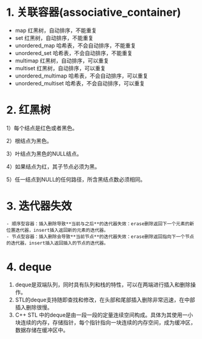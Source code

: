 # 1. 关联容器(associative_container)
- map                红黑树，自动排序，不能重复
- set                红黑树，自动排序，不能重复
- unordered_map      哈希表，不会自动排序，不能重复
- unordered_set      哈希表，不会自动排序，不能重复
- multimap           红黑树，自动排序，可以重复
- multiset           红黑树，自动排序，可以重复
- unordered_multimap 哈希表，不会自动排序，可以重复
- unordered_multiset 哈希表，不会自动排序，可以重复

# 2. 红黑树
1）每个结点是红色或者黑色。

2）根结点为黑色。

3）叶结点为黑色的NULL结点。

4）如果结点为红，其子节点必须为黑。

5）任一结点到NULL的任何路径，所含黑结点数必须相同。

# 3. 迭代器失效
    - 顺序型容器：插入删除导致**当前与之后**的迭代器失效：erase删除返回下一个元素的新位置迭代器，insert插入返回新的元素的迭代器。
    - 节点型容器：插入删除会导致**当前节点**的迭代器失效：erase删除返回指向下一个节点的迭代器，insert插入返回插入的节点的迭代器。

# 4. deque
1. deque是双端队列，同时具有队列和栈的特性，可以在两端进行插入和删除操作。
2. STL的deque支持随即查找和修改，在头部和尾部插入删除非常迅速，在中部插入删除很慢。
3. C++ STL 中的deque是由一段一段的定量连续空间构成。具体为其使用一小块连续的内存，存储指针，每个指针指向一块连续的内存空间，成为缓冲区，数据存储在缓冲区中。
